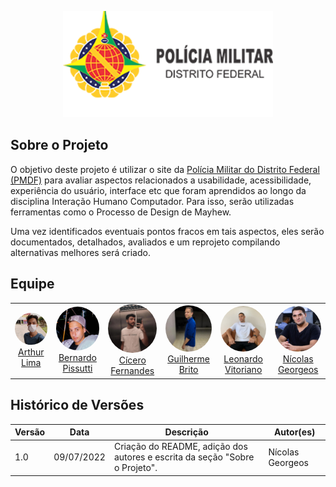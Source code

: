 <p align="center">
    <a href="http://www.pmdf.df.gov.br/" target="_blank">
        <img src="_media/concurso-PMDF.png" height="170px" alt="Logo da PMDF"/>
    </a>
</p>


## Sobre o Projeto

O objetivo deste projeto é utilizar o site da <a href="http://www.pmdf.df.gov.br/" target="_blank">Polícia Militar do Distrito Federal (PMDF)</a> para avaliar aspectos relacionados a usabilidade, acessibilidade, experiência do usuário, interface etc que foram aprendidos ao longo da disciplina Interação Humano Computador. Para isso, serão utilizadas ferramentas como o Processo de Design de Mayhew.

Uma vez identificados eventuais pontos fracos em tais aspectos, eles serão documentados, detalhados, avaliados e um reprojeto compilando alternativas melhores será criado.

## Equipe

<table>
    <tr style="text-align: center">
        <td>
            <a href="https://github.com/Arthurlima544">
                <img style="border-radius: 50%;" src="./_media/arthur.jpg" width="100px;"/><br/>
                Arthur Lima
            </a>
        </td>
        <td>
            <a href="https://github.com/berssutti">
                <img style="border-radius: 50%;" src="./_media/bernardo.jpg" width="100px;"/><br />         
                Bernardo Pissutti
            </a>
        </td>
        <td>
            <a href="https://github.com/ciceroff">
                <img style="border-radius: 50%;" src="./_media/cicero.jpg" width="100px;"/><br />
                Cícero Fernandes
            </a>
        </td>
        <td>
            <a href="https://github.com/dev-brito">
                <img style="border-radius: 50%;" src="./_media/guilherme.jpg" width="100px;"/><br />                 
                Guilherme Brito
            </a>
        </td>
        <td>
            <a href="https://github.com/leonardomilv3">
                <img style="border-radius: 50%;" src="./_media/leonardo.jpg" width="100px;"/><br />         
                Leonardo Vitoriano
            </a>
        </td>
        <td>
            <a href="https://github.com/ngm1450">
                <img style="border-radius: 50%;" src="./_media/nicolas.jpg" width="100px;"/><br />         
                Nícolas Georgeos
            </a>
        </td>
    </tr>
</table>


## Histórico de Versões
| Versão | Data  | Descrição            | Autor(es)       |
| ------ | ----- | -------------------- | --------------- |
| 1.0    | 09/07/2022 | Criação do README, adição dos autores e escrita da seção "Sobre o Projeto". | Nícolas Georgeos	  |
